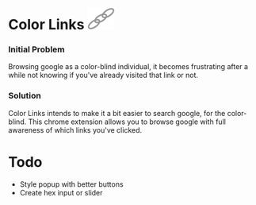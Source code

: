 Color Links ![ ](./public/images/links.png)
===

### Initial Problem

Browsing google as a color-blind individual, it becomes frustrating after a while not
knowing if you've already visited that link or not.

### Solution

Color Links intends to make it a bit easier to search google, for the color-blind.
This chrome extension allows you to browse google with full awareness of which links
you've clicked.


Todo
===

- Style popup with better buttons
- Create hex input or slider
